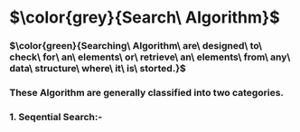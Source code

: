 # $\color{grey}{Search\ Algorithm}$

### $\color{green}{Searching\ Algorithm\ are\ designed\ to\ check\ for\ an\ elements\ or\ retrieve\ an\ elements\ from\ any\ data\ structure\ where\ it\ is\ storted.}$

### These Algorithm are generally classified into two categories.
### **1. Seqential Search:-**  